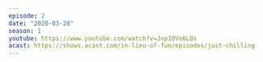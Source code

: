 ```yaml
---
episode: 2
date: "2020-03-28"
season: 1
youtube: https://www.youtube.com/watch?v=Jvp10Ve6LQs
acast: https://shows.acast.com/in-lieu-of-fun/episodes/just-chilling
---
```

